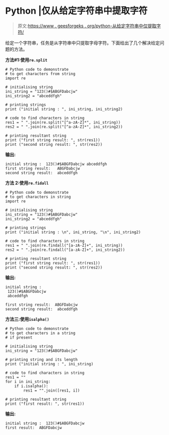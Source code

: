 # Python |仅从给定字符串中提取字符

> 原文:[https://www . geesforgeks . org/python-从给定字符串中仅提取字符/](https://www.geeksforgeeks.org/python-extract-only-characters-from-given-string/)

给定一个字符串，任务是从字符串中只提取字母字符。下面给出了几个解决给定问题的方法。

**方法#1:使用`re.split`**

```
# Python code to demonstrate
# to get characters from string
import re

# initialising string
ini_string = "123()#$ABGFDabcjw"
ini_string2 = "abceddfgh"

# printing strings
print ("initial string : ", ini_string, ini_string2)

# code to find characters in string
res1 = " ".join(re.split("[^a-zA-Z]*", ini_string))
res2 = " ".join(re.split("[^a-zA-Z]*", ini_string2))

# printing resultant string
print ("first string result: ", str(res1))
print ("second string result: ", str(res2))
```

**输出:**

```
initial string :  123()#$ABGFDabcjw abceddfgh
first string result:   ABGFDabcjw
second string result:  abceddfgh
```

**方法 2:使用`re.fidall`**

```
# Python code to demonstrate
# to get characters in string
import re

# initialising string
ini_string = "123()#$ABGFDabcjw"
ini_string2 = "abceddfgh"

# printing strings
print ("initial string : \n", ini_string, "\n", ini_string2)

# code to find characters in string
res1 = " ".join(re.findall("[a-zA-Z]+", ini_string))
res2 = " ".join(re.findall("[a-zA-Z]+", ini_string2))

# printing resultant string
print ("first string result: ", str(res1))
print ("second string result: ", str(res2))
```

**输出:**

```
initial string : 
 123()#$ABGFDabcjw 
 abceddfgh

first string result:  ABGFDabcjw
second string result:  abceddfgh
```

**方法三:使用`isalpha()`**

```
# Python code to demonstrate
# to get characters in a string
# if present

# initialising string
ini_string = "123()#$ABGFDabcjw"

# printing string and its length
print ("initial string : ", ini_string)

# code to find characters in string
res1 = ""
for i in ini_string:
    if i.isalpha():
        res1 = "".join([res1, i])

# printing resultant string
print ("first result: ", str(res1))
```

**输出:**

```
initial string :  123()#$ABGFDabcjw
first result:  ABGFDabcjw

```